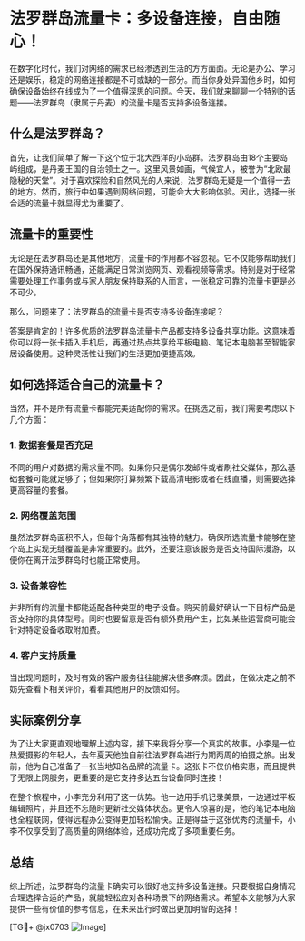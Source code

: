 # 法罗群岛流量卡：多设备连接，自由随心！

在数字化时代，我们对网络的需求已经渗透到生活的方方面面。无论是办公、学习还是娱乐，稳定的网络连接都是不可或缺的一部分。而当你身处异国他乡时，如何确保设备始终在线成为了一个值得深思的问题。今天，我们就来聊聊一个特别的话题——法罗群岛（隶属于丹麦）的流量卡是否支持多设备连接。

## 什么是法罗群岛？

首先，让我们简单了解一下这个位于北大西洋的小岛群。法罗群岛由18个主要岛屿组成，是丹麦王国的自治领土之一。这里风景如画，气候宜人，被誉为“北欧最隐秘的天堂”。对于喜欢探险和自然风光的人来说，法罗群岛无疑是一个值得一去的地方。然而，旅行中如果遇到网络问题，可能会大大影响体验。因此，选择一张合适的流量卡就显得尤为重要了。

## 流量卡的重要性

无论是在法罗群岛还是其他地方，流量卡的作用都不容忽视。它不仅能够帮助我们在国外保持通讯畅通，还能满足日常浏览网页、观看视频等需求。特别是对于经常需要处理工作事务或与家人朋友保持联系的人而言，一张稳定可靠的流量卡更是必不可少。

那么，问题来了：法罗群岛的流量卡是否支持多设备连接呢？

答案是肯定的！许多优质的法罗群岛流量卡产品都支持多设备共享功能。这意味着你可以将一张卡插入手机后，再通过热点共享给平板电脑、笔记本电脑甚至智能家居设备使用。这种灵活性让我们的生活更加便捷高效。

## 如何选择适合自己的流量卡？

当然，并不是所有流量卡都能完美适配你的需求。在挑选之前，我们需要考虑以下几个方面：

### 1. 数据套餐是否充足
不同的用户对数据的需求量不同。如果你只是偶尔发邮件或者刷社交媒体，那么基础套餐可能就足够了；但如果你打算频繁下载高清电影或者在线直播，则需要选择更高容量的套餐。

### 2. 网络覆盖范围
虽然法罗群岛面积不大，但每个角落都有其独特的魅力。确保所选流量卡能够在整个岛上实现无缝覆盖是非常重要的。此外，还要注意该服务是否支持国际漫游，以便你在离开法罗群岛时也能正常使用。

### 3. 设备兼容性
并非所有的流量卡都能适配各种类型的电子设备。购买前最好确认一下目标产品是否支持你的具体型号。同时也要留意是否有额外费用产生，比如某些运营商可能会针对特定设备收取附加费。

### 4. 客户支持质量
当出现问题时，及时有效的客户服务往往能解决很多麻烦。因此，在做决定之前不妨先查看下相关评价，看看其他用户的反馈如何。

## 实际案例分享

为了让大家更直观地理解上述内容，接下来我将分享一个真实的故事。小李是一位热爱摄影的年轻人，去年夏天他独自前往法罗群岛进行为期两周的拍摄之旅。出发前，他为自己准备了一张当地知名品牌的流量卡。这张卡不仅价格实惠，而且提供了无限上网服务，更重要的是它支持多达五台设备同时连接！

在整个旅程中，小李充分利用了这一优势。他一边用手机记录美景，一边通过平板编辑照片，并且还不忘随时更新社交媒体状态。更令人惊喜的是，他的笔记本电脑也全程联网，使得远程办公变得更加轻松愉快。正是得益于这张优秀的流量卡，小李不仅享受到了高质量的网络体验，还成功完成了多项重要任务。

## 总结

综上所述，法罗群岛的流量卡确实可以很好地支持多设备连接。只要根据自身情况合理选择合适的产品，就能轻松应对各种场景下的网络需求。希望本文能够为大家提供一些有价值的参考信息，在未来出行时做出更加明智的选择！

[TG💪+ @jx0703 ![Image](https://github.com/user-attachments/assets/dbca1d08-cadb-493c-b0ec-ad6f7a83f270)]